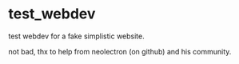 # test_webdev
test webdev for a fake simplistic website.

not bad, thx to help from neolectron (on github) and his community.
